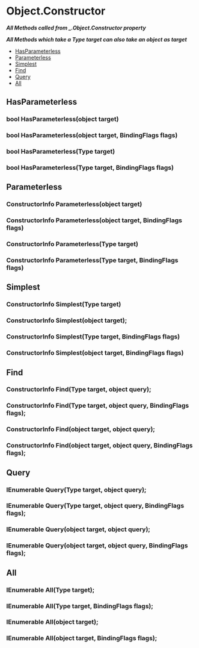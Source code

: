 # Object.Constructor
***All Methods called from _.Object.Constructor property***

***All Methods which take a Type target can also take an object as target***

- [HasParameterless](#hasparameterless)
- [Parameterless](#parameterless)
- [Simplest](#simplest)
- [Find](#find)
- [Query](#query)
- [All](#all)

## HasParameterless

### bool HasParameterless(object target)

### bool HasParameterless(object target, BindingFlags flags)

### bool HasParameterless(Type target)

### bool HasParameterless(Type target, BindingFlags flags)

## Parameterless

### ConstructorInfo Parameterless(object target)

### ConstructorInfo Parameterless(object target, BindingFlags flags)

### ConstructorInfo Parameterless(Type target)

### ConstructorInfo Parameterless(Type target, BindingFlags flags)

## Simplest

### ConstructorInfo Simplest(Type target)

### ConstructorInfo Simplest(object target);

### ConstructorInfo Simplest(Type target, BindingFlags flags)

### ConstructorInfo Simplest(object target, BindingFlags flags)

## Find

### ConstructorInfo Find(Type target, object query);

### ConstructorInfo Find(Type target, object query, BindingFlags flags);

### ConstructorInfo Find(object target, object query);

### ConstructorInfo Find(object target, object query, BindingFlags flags);

## Query

### IEnumerable<ConstructorInfo> Query(Type target, object query);

### IEnumerable<ConstructorInfo> Query(Type target, object query, BindingFlags flags);

### IEnumerable<ConstructorInfo> Query(object target, object query);

### IEnumerable<ConstructorInfo> Query(object target, object query, BindingFlags flags);

## All

### IEnumerable<ConstructorInfo> All(Type target);

### IEnumerable<ConstructorInfo> All(Type target, BindingFlags flags);

### IEnumerable<ConstructorInfo> All(object target);

### IEnumerable<ConstructorInfo> All(object target, BindingFlags flags);
